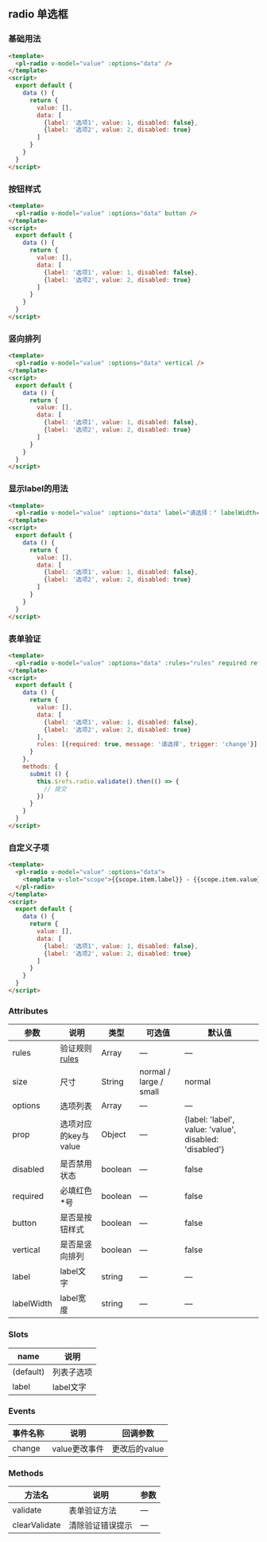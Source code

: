 ## radio 单选框

### 基础用法

```html
<template>
  <pl-radio v-model="value" :options="data" />
</template>
<script>
  export default {
    data () {
      return {
        value: [],
        data: [
          {label: '选项1', value: 1, disabled: false},
          {label: '选项2', value: 2, disabled: true}
        ]
      }           
    }
  }
</script>
```

### 按钮样式

```html
<template>
  <pl-radio v-model="value" :options="data" button />
</template>
<script>
  export default {
    data () {
      return {
        value: [],
        data: [
          {label: '选项1', value: 1, disabled: false},
          {label: '选项2', value: 2, disabled: true}
        ]
      }           
    }
  }
</script>
```

### 竖向排列

```html
<template>
  <pl-radio v-model="value" :options="data" vertical />
</template>
<script>
  export default {
    data () {
      return {
        value: [],
        data: [
          {label: '选项1', value: 1, disabled: false},
          {label: '选项2', value: 2, disabled: true}
        ]
      }           
    }
  }
</script>
```


### 显示label的用法

```html
<template>
  <pl-radio v-model="value" :options="data" label="请选择：" labelWidth="5em" />
</template>
<script>
  export default {
    data () {
      return {
        value: [],
        data: [
          {label: '选项1', value: 1, disabled: false},
          {label: '选项2', value: 2, disabled: true}
        ]
      }
    }
  }
</script>
```


### 表单验证

```html
<template>
  <pl-radio v-model="value" :options="data" :rules="rules" required ref="radio" />
</template>
<script>
  export default {
    data () {
      return {
        value: [],
        data: [
          {label: '选项1', value: 1, disabled: false},
          {label: '选项2', value: 2, disabled: true}
        ],
        rules: [{required: true, message: '请选择', trigger: 'change'}]
      }
    },
    methods: {
      submit () {
        this.$refs.radio.validate().then(() => {
          // 提交
        })        
      }
    }
  }
</script>
```


### 自定义子项

```html
<template>
  <pl-radio v-model="value" :options="data">
    <template v-slot="scope">{{scope.item.label}} - {{scope.item.value}}</template>
  </pl-radio>
</template>
<script>
  export default {
    data () {
      return {
        value: [],
        data: [
          {label: '选项1', value: 1, disabled: false},
          {label: '选项2', value: 2, disabled: true}
        ]
      }
    }
  }
</script>
```


### Attributes
| 参数      | 说明    | 类型      | 可选值       | 默认值   |
|---------- |-------- |---------- |-------------  |-------- |
| rules      | 验证规则 [rules](./docs/form.md)   | Array  | —            |   —     |
| size       | 尺寸  | String    | normal / large / small   |  normal    |
| options    | 选项列表   | Array    | — | —   |
| prop       | 选项对应的key与value   | Object    | — | {label: 'label', value: 'value', disabled: 'disabled'}   |
| disabled  | 是否禁用状态    | boolean   | —   | false   |
| required   | 必填红色*号    | boolean   | —   | false   |
| button     | 是否是按钮样式    | boolean   | —   | false   |
| vertical   | 是否是竖向排列    | boolean   | —   | false   |
| label      | label文字    | string   | —   | —   |
| labelWidth | label宽度    | string   | —   | —   |


### Slots
| name      | 说明    | 
|---------- |-------- |
| (default)     |   列表子选项   |
| label     |   label文字   |

### Events
| 事件名称      | 说明    | 回调参数      |
|---------- |-------- |---------- |
| change     |   value更改事件   | 更改后的value | 

### Methods
| 方法名 | 说明 | 参数 |
| ---- | ---- | ---- |
| validate | 表单验证方法 | — |
| clearValidate | 清除验证错误提示 | — |
